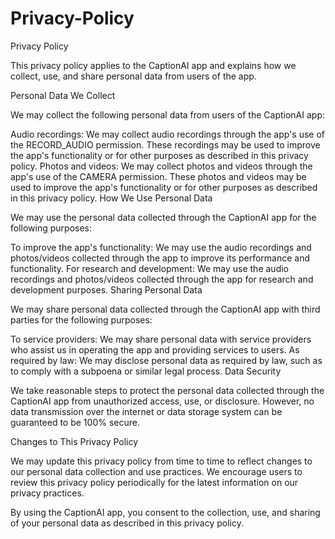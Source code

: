 # Privacy-Policy
Privacy Policy

This privacy policy applies to the CaptionAI app and explains how we collect, use, and share personal data from users of the app.

Personal Data We Collect

We may collect the following personal data from users of the CaptionAI app:

Audio recordings: We may collect audio recordings through the app's use of the RECORD_AUDIO permission. These recordings may be used to improve the app's functionality or for other purposes as described in this privacy policy.
Photos and videos: We may collect photos and videos through the app's use of the CAMERA permission. These photos and videos may be used to improve the app's functionality or for other purposes as described in this privacy policy.
How We Use Personal Data

We may use the personal data collected through the CaptionAI app for the following purposes:

To improve the app's functionality: We may use the audio recordings and photos/videos collected through the app to improve its performance and functionality.
For research and development: We may use the audio recordings and photos/videos collected through the app for research and development purposes.
Sharing Personal Data

We may share personal data collected through the CaptionAI app with third parties for the following purposes:

To service providers: We may share personal data with service providers who assist us in operating the app and providing services to users.
As required by law: We may disclose personal data as required by law, such as to comply with a subpoena or similar legal process.
Data Security

We take reasonable steps to protect the personal data collected through the CaptionAI app from unauthorized access, use, or disclosure. However, no data transmission over the internet or data storage system can be guaranteed to be 100% secure.

Changes to This Privacy Policy

We may update this privacy policy from time to time to reflect changes to our personal data collection and use practices. We encourage users to review this privacy policy periodically for the latest information on our privacy practices.

By using the CaptionAI app, you consent to the collection, use, and sharing of your personal data as described in this privacy policy.
